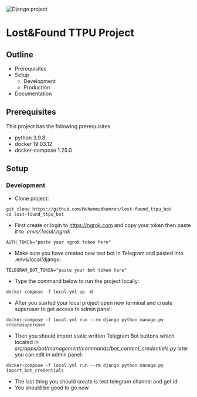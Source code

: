 ![Django project](https://github.com/Muhammadkomron/lost-found_ttpu_bot)

# Lost&Found TTPU Project

## Outline

- Prerequisites
- Setup
    - Development
    - Production
- Documentation

## Prerequisites

This project has the following prerequisites

- python 3.9.8
- docker 19.03.12
- docker-compose 1.25.0

## Setup

### Development

- Clone project:

```
git clone https://github.com/Muhammadkomron/lost-found_ttpu_bot
cd lost-found_ttpu_bot
```

- First create or login to https://ngrok.com and copy your token then paste it to *.envs/.local/.ngrok*

```
AUTH_TOKEN="paste your ngrok token here"
```

- Make sure you have created new test bot in Telegram and pasted into .envs/local/django:

```
TELEGRAM_BOT_TOKEN="paste your bot token here"
```

- Type the command below to run the project locally:

```
docker-compose -f local.yml up -d
```

- After you started your local project open new terminal and create superuser to get access to admin panel:

```
docker-compose -f local.yml run --rm django python manage.py createsuperuser
```

- Then you should import static written Telegram Bot buttons which located in *src/apps/bot/management/commands/bot_content_credentials.py* later you can edit in admin panel:

```
docker-compose -f local.yml run --rm django python manage.py import_bot_credentials
```
- The last thing you should create is test telegram channel and get *id*
- You should be good to go now